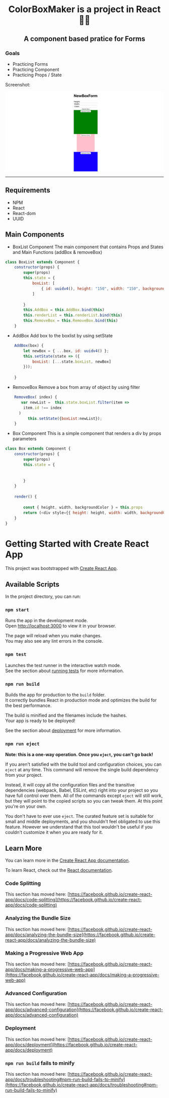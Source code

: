 <div>
  <h1 align="center"> ColorBoxMaker is a project in React 🧑‍💻</h1>
  <h2 align="center"> A component based pratice for Forms</h2>
<h3>Goals</h3>
  <ul>
  <li>
    Practicing Forms
  </li>
  <li>
    Practicing Component
  </li>
   <li>
    Practicing Props / State
  </li>

   </ul>

  <p>
    Screenshot:
  </p>

  <a href="">
    <img
      alt="ColorBoxMaker"
      src="screenshot.jpg"
    />
  </a>
</div>

<hr />

## Requirements
- NPM
- React
- React-dom
- UUID


## Main Components


- BoxList Component
The main component that contains Props and States and Main Functions (addBox & removeBox)

```javascript
class BoxList extends Component {
    constructor(props) {
        super(props)
        this.state = {
            boxList: [
                { id: uuidv4(), height: "150", width: "150", backgroundColor: "black" }
            ]

        }
        this.AddBox = this.AddBox.bind(this)
        this.renderList = this.renderList.bind(this)
        this.RemoveBox = this.RemoveBox.bind(this)
    }
```
- AddBox
Add box to the boxlist by using setState

```javascript
    AddBox(box) {
        let newBox = { ...box, id: uuidv4() };
        this.setState(state => ({
            boxList: [...state.boxList, newBox]
        }));

    } 
```
- RemoveBox
Remove a box from array of object by using filter

```javascript
    RemoveBox( index) {
       var newList =  this.state.boxList.filter(item =>
        item.id !== index
      )
          this.setState({boxList:newList});
    }
```

- Box Component
This is a simple component that renders a div by props parameters

```javascript
class Box extends Component {
    constructor(props) {
        super(props)
        this.state = {


        }
    }

    render() {

        const { height, width, backgroundColor } = this.props
        return (<div style={{ height: height, width: width, backgroundColor: backgroundColor }}></div>)
    }
}
```


# Getting Started with Create React App

This project was bootstrapped with [Create React App](https://github.com/facebook/create-react-app).

## Available Scripts

In the project directory, you can run:

### `npm start`

Runs the app in the development mode.\
Open [http://localhost:3000](http://localhost:3000) to view it in your browser.

The page will reload when you make changes.\
You may also see any lint errors in the console.

### `npm test`

Launches the test runner in the interactive watch mode.\
See the section about [running tests](https://facebook.github.io/create-react-app/docs/running-tests) for more information.

### `npm run build`

Builds the app for production to the `build` folder.\
It correctly bundles React in production mode and optimizes the build for the best performance.

The build is minified and the filenames include the hashes.\
Your app is ready to be deployed!

See the section about [deployment](https://facebook.github.io/create-react-app/docs/deployment) for more information.

### `npm run eject`

**Note: this is a one-way operation. Once you `eject`, you can't go back!**

If you aren't satisfied with the build tool and configuration choices, you can `eject` at any time. This command will remove the single build dependency from your project.

Instead, it will copy all the configuration files and the transitive dependencies (webpack, Babel, ESLint, etc) right into your project so you have full control over them. All of the commands except `eject` will still work, but they will point to the copied scripts so you can tweak them. At this point you're on your own.

You don't have to ever use `eject`. The curated feature set is suitable for small and middle deployments, and you shouldn't feel obligated to use this feature. However we understand that this tool wouldn't be useful if you couldn't customize it when you are ready for it.

## Learn More

You can learn more in the [Create React App documentation](https://facebook.github.io/create-react-app/docs/getting-started).

To learn React, check out the [React documentation](https://reactjs.org/).

### Code Splitting

This section has moved here: [https://facebook.github.io/create-react-app/docs/code-splitting](https://facebook.github.io/create-react-app/docs/code-splitting)

### Analyzing the Bundle Size

This section has moved here: [https://facebook.github.io/create-react-app/docs/analyzing-the-bundle-size](https://facebook.github.io/create-react-app/docs/analyzing-the-bundle-size)

### Making a Progressive Web App

This section has moved here: [https://facebook.github.io/create-react-app/docs/making-a-progressive-web-app](https://facebook.github.io/create-react-app/docs/making-a-progressive-web-app)

### Advanced Configuration

This section has moved here: [https://facebook.github.io/create-react-app/docs/advanced-configuration](https://facebook.github.io/create-react-app/docs/advanced-configuration)

### Deployment

This section has moved here: [https://facebook.github.io/create-react-app/docs/deployment](https://facebook.github.io/create-react-app/docs/deployment)

### `npm run build` fails to minify

This section has moved here: [https://facebook.github.io/create-react-app/docs/troubleshooting#npm-run-build-fails-to-minify](https://facebook.github.io/create-react-app/docs/troubleshooting#npm-run-build-fails-to-minify)
